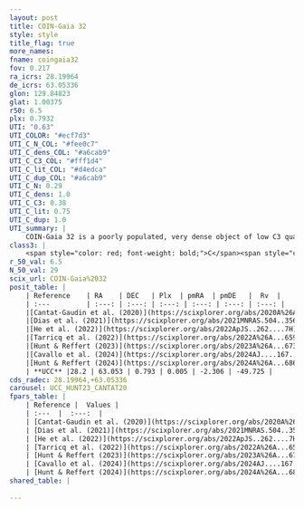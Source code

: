 ```yaml
---
layout: post
title: COIN-Gaia 32
style: style
title_flag: true
more_names: 
fname: coingaia32
fov: 0.217
ra_icrs: 28.19964
de_icrs: 63.05336
glon: 129.84823
glat: 1.00375
r50: 6.5
plx: 0.7932
UTI: "0.63"
UTI_COLOR: "#ecf7d3"
UTI_C_N_COL: "#fee0c7"
UTI_C_dens_COL: "#a6cab9"
UTI_C_C3_COL: "#fff1d4"
UTI_C_lit_COL: "#d4edca"
UTI_C_dup_COL: "#a6cab9"
UTI_C_N: 0.29
UTI_C_dens: 1.0
UTI_C_C3: 0.38
UTI_C_lit: 0.75
UTI_C_dup: 1.0
UTI_summary: |
    COIN-Gaia 32 is a poorly populated, very dense object of low C3 quality. It is well-studied in the literature.
class3: |
    <span style="color: red; font-weight: bold;">C</span><span style="color: #FFC300; font-weight: bold;">B</span>
r_50_val: 6.5
N_50_val: 29
scix_url: COIN-Gaia%2032
posit_table: |
    | Reference    | RA    | DEC   | Plx  | pmRA  | pmDE   |  Rv  |
    | :---         | :---: | :---: | :---: | :---: | :---: | :---: |
    |[Cantat-Gaudin et al. (2020)](https://scixplorer.org/abs/2020A%26A...640A...1C) | 28.194 | 63.066 | 0.775 | 0.053 | -2.195 | -- |
    |[Dias et al. (2021)](https://scixplorer.org/abs/2021MNRAS.504..356D) | 28.165 | 63.06 | 0.77 | 0.042 | -2.202 | -- |
    |[He et al. (2022)](https://scixplorer.org/abs/2022ApJS..262....7H) | 28.188 | 63.053 | 0.793 | -0.001 | -2.306 | -- |
    |[Tarricq et al. (2022)](https://scixplorer.org/abs/2022A%26A...659A..59T) | 28.187 | 63.079 | 0.793 | -0.009 | -2.299 | -- |
    |[Hunt & Reffert (2023)](https://scixplorer.org/abs/2023A%26A...673A.114H) | 28.119 | 63.101 | 0.787 | 0.009 | -2.323 | -51.514 |
    |[Cavallo et al. (2024)](https://scixplorer.org/abs/2024AJ....167...12C) | 28.161 | 63.042 | 0.789 | -- | -- | -- |
    |[Hunt & Reffert (2024)](https://scixplorer.org/abs/2024A%26A...686A..42H) | 28.119 | 63.101 | 0.787 | 0.009 | -2.323 | -51.514 |
    | **UCC** |28.2 | 63.053 | 0.793 | 0.005 | -2.306 | -49.725 | 
cds_radec: 28.19964,+63.05336
carousel: UCC_HUNT23_CANTAT20
fpars_table: |
    | Reference |  Values |
    | :---  |  :---:  |
    | [Cantat-Gaudin et al. (2020)](https://scixplorer.org/abs/2020A%26A...640A...1C) | `AVNN=0.82, DMNN=10.48, AgeNN=8.56` |
    | [Dias et al. (2021)](https://scixplorer.org/abs/2021MNRAS.504..356D) | `Av=1.654, Dist=1189, logage=8.336, [Fe/H]=-0.026` |
    | [He et al. (2022)](https://scixplorer.org/abs/2022ApJS..262....7H) | `A0=1.95, logAge=7.5` |
    | [Tarricq et al. (2022)](https://scixplorer.org/abs/2022A%26A...659A..59T) | `Dist=1203, logAgeNN=8.59` |
    | [Hunt & Reffert (2023)](https://scixplorer.org/abs/2023A%26A...673A.114H) | `AV50=1.433, diffAV50=0.608, MOD50=10.406, logAge50=8.083` |
    | [Cavallo et al. (2024)](https://scixplorer.org/abs/2024AJ....167...12C) | `AV50=1.44, dMod50=10.57, logAge50=8.55, [Fe/H]50=0.58` |
    | [Hunt & Reffert (2024)](https://scixplorer.org/abs/2024A%26A...686A..42H) | `MassJ=108.526` |
shared_table: |
    
---
```

